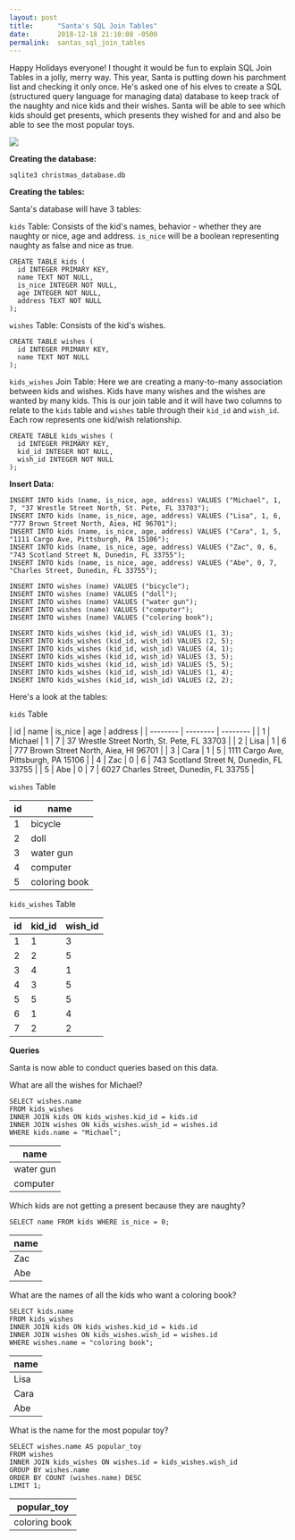 ```yaml
---
layout: post
title:      "Santa's SQL Join Tables"
date:       2018-12-18 21:10:08 -0500
permalink:  santas_sql_join_tables
---
```



Happy Holidays everyone!  I thought it would be fun to explain SQL Join Tables in a jolly, merry way.  This year, Santa is putting down his parchment list and checking it only once.  He's asked one of his elves to create a SQL (structured query language for managing data) database to keep track of the naughty and nice kids and their wishes.  Santa will be able to see which kids should get presents, which presents they wished for and and also be able to see the most popular toys.

![](https://img.memecdn.com/buddy-the-elf_o_927460.jpg)

**Creating the database:**

```
sqlite3 christmas_database.db
```

**Creating the tables:**


Santa's database will have 3 tables:

`kids` Table:  Consists of the kid's names, behavior - whether they are naughty or nice, age and address.  `is_nice` will be a boolean representing naughty as false and nice as true.

```
CREATE TABLE kids (
  id INTEGER PRIMARY KEY,
  name TEXT NOT NULL,
  is_nice INTEGER NOT NULL,
  age INTEGER NOT NULL,
  address TEXT NOT NULL
);
```

`wishes` Table:  Consists of the kid's wishes.

```
CREATE TABLE wishes (
  id INTEGER PRIMARY KEY,
  name TEXT NOT NULL
);
```

`kids_wishes` Join Table: Here we are creating a many-to-many association between kids and wishes.  Kids have many wishes and the wishes are wanted by many kids.  This is our join table and it will have two columns to relate to the `kids` table and `wishes` table through their `kid_id` and `wish_id`.  Each row represents one kid/wish relationship.

```
CREATE TABLE kids_wishes (
  id INTEGER PRIMARY KEY,
  kid_id INTEGER NOT NULL,
  wish_id INTEGER NOT NULL
);
```

**Insert Data:**

```
INSERT INTO kids (name, is_nice, age, address) VALUES ("Michael", 1, 7, "37 Wrestle Street North, St. Pete, FL 33703");
INSERT INTO kids (name, is_nice, age, address) VALUES ("Lisa", 1, 6, "777 Brown Street North, Aiea, HI 96701");
INSERT INTO kids (name, is_nice, age, address) VALUES ("Cara", 1, 5, "1111 Cargo Ave, Pittsburgh, PA 15106");
INSERT INTO kids (name, is_nice, age, address) VALUES ("Zac", 0, 6, "743 Scotland Street N, Dunedin, FL 33755");
INSERT INTO kids (name, is_nice, age, address) VALUES ("Abe", 0, 7, "Charles Street, Dunedin, FL 33755");

INSERT INTO wishes (name) VALUES ("bicycle");
INSERT INTO wishes (name) VALUES ("doll");
INSERT INTO wishes (name) VALUES ("water gun");
INSERT INTO wishes (name) VALUES ("computer");
INSERT INTO wishes (name) VALUES ("coloring book");

INSERT INTO kids_wishes (kid_id, wish_id) VALUES (1, 3);
INSERT INTO kids_wishes (kid_id, wish_id) VALUES (2, 5);
INSERT INTO kids_wishes (kid_id, wish_id) VALUES (4, 1);
INSERT INTO kids_wishes (kid_id, wish_id) VALUES (3, 5);
INSERT INTO kids_wishes (kid_id, wish_id) VALUES (5, 5);
INSERT INTO kids_wishes (kid_id, wish_id) VALUES (1, 4);
INSERT INTO kids_wishes (kid_id, wish_id) VALUES (2, 2);
```

Here's a look at the tables:

`kids` Table

| id | name | is_nice | age | address |
| -------- | -------- | -------- |
| 1 | Michael | 1 | 7 | 37 Wrestle Street North, St. Pete, FL 33703 |
| 2 | Lisa | 1  | 6 | 777 Brown Street North, Aiea, HI 96701 |
| 3 | Cara | 1 | 5 | 1111 Cargo Ave, Pittsburgh, PA 15106 |
| 4 | Zac | 0 | 6 | 743 Scotland Street N, Dunedin, FL 33755 |
| 5 | Abe | 0 | 7 | 6027 Charles Street, Dunedin, FL 33755 |

`wishes` Table

| id | name |
| -------- | -------- |
| 1 | bicycle |
| 2 | doll |
| 3 | water gun |
| 4 | computer |
| 5 | coloring book |

`kids_wishes` Table

| id | kid_id | wish_id |
| -------- | -------- | -------- |
| 1 | 1 | 3 |
| 2 | 2 | 5 |
| 3 | 4 | 1 |
| 4 | 3 | 5 |
| 5 | 5 | 5 |
| 6 | 1 | 4 |
| 7 | 2 | 2 |

**Queries**

Santa is now able to conduct queries based on this data.

What are all the wishes for Michael?

```
SELECT wishes.name 
FROM kids_wishes
INNER JOIN kids ON kids_wishes.kid_id = kids.id
INNER JOIN wishes ON kids_wishes.wish_id = wishes.id
WHERE kids.name = "Michael";
```

| name |
| -------- |
| water gun |
| computer |

Which kids are not getting a present because they are naughty?

```
SELECT name FROM kids WHERE is_nice = 0;
```

| name |
| -------- |
| Zac |
| Abe |

What are the names of all the kids who want a coloring book?

```
SELECT kids.name
FROM kids_wishes
INNER JOIN kids ON kids_wishes.kid_id = kids.id
INNER JOIN wishes ON kids_wishes.wish_id = wishes.id
WHERE wishes.name = "coloring book";
```

| name |
| -------- |
| Lisa |
| Cara |
| Abe |

What is the name for the most popular toy?

```
SELECT wishes.name AS popular_toy
FROM wishes
INNER JOIN kids_wishes ON wishes.id = kids_wishes.wish_id
GROUP BY wishes.name
ORDER BY COUNT (wishes.name) DESC
LIMIT 1;
```

| popular_toy |
| -------- |
| coloring book |














